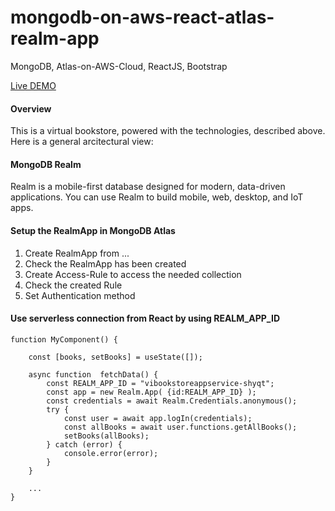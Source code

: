 # mongodb-on-aws-react-atlas-realm-app
MongoDB, Atlas-on-AWS-Cloud, ReactJS, Bootstrap

[Live DEMO](http://viki3d.com/demos/vibookstore)

####  Overview  
This is a virtual bookstore, powered with the technologies, described above. Here is a general arcitectural view:

####  MongoDB Realm  
Realm is a mobile-first database designed for modern, data-driven applications. You can use Realm to build mobile, web, desktop, and IoT apps.  


#### Setup the RealmApp in MongoDB Atlas  
1. Create RealmApp from ...  
2. Check the RealmApp has been created
3. Create Access-Rule to access the needed collection
4. Check the created Rule
5. Set Authentication method

#### Use serverless connection from React by using REALM_APP_ID

```
function MyComponent() {

	const [books, setBooks] = useState([]);

	async function  fetchData() {
		const REALM_APP_ID = "vibookstoreappservice-shyqt";
		const app = new Realm.App( {id:REALM_APP_ID} );
		const credentials = await Realm.Credentials.anonymous();
		try {
			const user = await app.logIn(credentials);
			const allBooks = await user.functions.getAllBooks();
			setBooks(allBooks);
		} catch (error) {
			console.error(error);
		}
	}

	...
}
```
